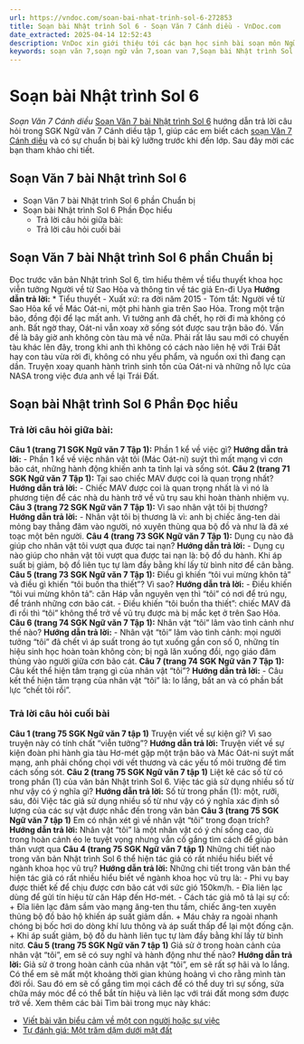 ```yaml
---
url: https://vndoc.com/soan-bai-nhat-trinh-sol-6-272853
title: Soạn bài Nhật trình Sol 6 - Soạn Văn 7 Cánh diều - VnDoc.com
date_extracted: 2025-04-14 12:52:43
description: VnDoc xin giới thiệu tới các bạn học sinh bài soạn môn Ngữ văn lớp 7 học kì 1 sách Cánh diều bài Nhật trình Sol 6 để tham khảo chuẩn bị tốt cho bài giảng học kì mới sắp tới đây của mình.
keywords: soạn văn 7,soạn ngữ văn 7,soan van 7,Soạn bài Nhật trình Sol 6,soạn văn 7 cánh diều,bài Nhật trình Sol 6,soạn bài Nhật trình Sol 6 Cánh diều,soạn bài lớp 7,Soạn Văn 7 Nhật trình Sol 6,Soạn Văn lớp 7 Nhật trình Sol 6,soạn văn 7 bài Nhật trình Sol 6,soạn bài Nhật trình Sol 6 lớp 7,ngữ văn 7 Nhật trình Sol 6,soạn ngữ văn lớp 7 bài Nhật trình Sol 6,soạn bài nhật trình sol 6,soạn bài nhật trình sol 6 siêu ngắn,soạn văn bài nhật trình sol 6,soạn văn nhật trình sol 6
---
```


# Soạn bài Nhật trình Sol 6
 _Soạn Văn 7 Cánh diều_
[Soạn Văn 7 bài Nhật trình Sol 6](<https://vndoc.com/soan-bai-nhat-trinh-sol-6-272853>) hướng dẫn trả lời câu hỏi trong SGK Ngữ văn 7 Cánh diều tập 1, giúp các em biết cách [soạn Văn 7 Cánh diều](<https://vndoc.com/ngu-van-7-tap-1-cd>) và có sự chuẩn bị bài kỹ lưỡng trước khi đến lớp. Sau đây mời các bạn tham khảo chi tiết.
## Soạn Văn 7 bài Nhật trình Sol 6
  * Soạn Văn 7 bài Nhật trình Sol 6 phần Chuẩn bị
  * Soạn bài Nhật trình Sol 6 Phần Đọc hiểu
    * Trả lời câu hỏi giữa bài:
    * Trả lời câu hỏi cuối bài

## Soạn Văn 7 bài Nhật trình Sol 6 phần Chuẩn bị
Đọc trước văn bản Nhật trình Sol 6, tìm hiểu thêm về tiểu thuyết khoa học viễn tưởng Người về từ Sao Hỏa và thông tin về tác giả En-đi Uya
**Hướng dẫn trả lời:**
\* Tiểu thuyết
\- Xuất xứ: ra đời năm 2015
\- Tóm tắt: Người về từ Sao Hỏa kể về Mác Oát-ni, một phi hành gia trên Sao Hỏa. Trong một trận bão, đồng đội để lạc mất anh. Vì tưởng anh đã chết, họ rời đi mà không có anh. Bất ngờ thay, Oát-ni vẫn xoay xở sống sót được sau trận bão đó. Vấn đề là bây giờ anh không còn tàu mà về nữa. Phải rất lâu sau mới có chuyến tàu khác lên đây, trong khi anh thì không có cách nào liên hệ với Trái Đất hay con tàu vừa rời đi, không có nhu yếu phẩm, và nguồn oxi thì đang cạn dần. Truyện xoay quanh hành trình sinh tồn của Oát-ni và những nỗ lực của NASA trong việc đưa anh về lại Trái Đất.
## Soạn bài Nhật trình Sol 6 Phần Đọc hiểu
### Trả lời câu hỏi giữa bài:
**Câu 1 \(trang 71 SGK Ngữ văn 7 Tập 1\):**
Phần 1 kể về việc gì?
**Hướng dẫn trả lời:**
\- Phần 1 kể về việc nhân vật tôi \(Mác Oát-ni\) suýt thì mất mạng vì cơn bão cát, những hành động khiến anh ta tỉnh lại và sống sót.
**Câu 2 \(trang 71 SGK Ngữ văn 7 Tập 1\):**
Tại sao chiếc MAV được coi là quan trọng nhất?
**Hướng dẫn trả lời:**
\- Chiếc MAV được coi là quan trọng nhất là vì nó là phương tiện để các nhà du hành trở về vũ trụ sau khi hoàn thành nhiệm vụ.
**Câu 3 \(trang 72 SGK Ngữ văn 7 Tập 1\):**
Vì sao nhân vật tôi bị thương?
**Hướng dẫn trả lời:**
\- Nhân vật tôi bị thương là vì: anh bị chiếc ăng-ten dài mỏng bay thẳng đâm vào người, nó xuyên thủng qua bộ đồ và như là đã xé toạc một bên người.
**Câu 4 \(trang 73 SGK Ngữ văn 7 Tập 1\):**
Dụng cụ nào đã giúp cho nhân vật tôi vượt qua được tai nạn?
**Hướng dẫn trả lời:**
\- Dụng cụ nào giúp cho nhân vật tôi vượt qua được tai nạn là: bộ đồ du hành. Khi áp suất bị giảm, bộ đồ liên tục tự làm đầy bằng khí lấy từ bình nitơ để cân bằng.
**Câu 5 \(trang 73 SGK Ngữ văn 7 Tập 1\):**
Điều gì khiến “tôi vui mừng khôn tả” và điều gì khiến “tôi buồn tha thiết”? Vì sao?
**Hướng dẫn trả lời:**
\- Điều khiến “tôi vui mừng khôn tả”: căn Háp vẫn nguyên vẹn thì “tôi” có nơi để trú ngụ, để tránh những cơn bão cát.
\- Điều khiến “tôi buồn tha thiết”: chiếc MAV đã đi rồi thì “tôi” không thể trở về vũ trụ được mà bị mắc kẹt ở trên Sao Hỏa.
**Câu 6 \(trang 74 SGK Ngữ văn 7 Tập 1\):**
Nhân vật “tôi” lâm vào tình cảnh như thế nào?
**Hướng dẫn trả lời:**
\- Nhân vật “tôi” lâm vào tình cảnh: mọi người tưởng “tôi” đã chết vì áp suất trong áo tụt xuống gần con số 0, những tín hiệu sinh học hoàn toàn không còn; bị ngã lăn xuống đồi, ngọ giáo đâm thủng vào người giữa cơn bão cát.
**Câu 7 \(trang 74 SGK Ngữ văn 7 Tập 1\):**
Câu kết thể hiện tâm trạng gì của nhân vật “tôi”?
**Hướng dẫn trả lời:**
\- Câu kết thể hiện tâm trạng của nhân vật “tôi” là: lo lắng, bất an và có phần bất lực “chết tôi rồi”.
### Trả lời câu hỏi cuối bài
**Câu 1 \(trang 75 SGK Ngữ văn 7 tập 1\)**
Truyện viết về sự kiện gì? Vì sao truyện này có tính chất “viễn tưởng”?
**Hướng dẫn trả lời:**
Truyện viết về sự kiện đoàn phi hành gia tàu Hơ-mét gặp một trận bão và Mác Oát-ni suýt mất mạng, anh phải chống chọi với vết thương và các yếu tố môi trường để tìm cách sống sót.
**Câu 2 \(trang 75 SGK Ngữ văn 7 tập 1\)**
Liệt kê các số từ có trong phần \(1\) của văn bản Nhật trình Sol 6. Việc tác giả sử dụng nhiều số từ như vậy có ý nghĩa gì?
**Hướng dẫn trả lời:**
Số từ trong phần \(1\): một, rưỡi, sáu, đôi
Việc tác giả sử dụng nhiều số từ như vậy có ý nghĩa xác định số lượng của các sự vật được nhắc đến trong văn bản
**Câu 3 \(trang 75 SGK Ngữ văn 7 tập 1\)**
Em có nhận xét gì về nhân vật “tôi” trong đoạn trích?
**Hướng dẫn trả lời:**
Nhân vật “tôi” là một nhân vật có ý chí sống cao, dù trong hoàn cảnh éo le tuyệt vọng nhưng vẫn cố gắng tìm cách để giúp bản thân vượt qua
**Câu 4 \(trang 75 SGK Ngữ văn 7 tập 1\)**
Những chi tiết nào trong văn bản Nhật trình Sol 6 thể hiện tác giả có rất nhiều hiểu biết về ngành khoa học vũ trụ?
**Hướng dẫn trả lời:**
Những chi tiết trong văn bản thể hiện tác giả có rất nhiều hiểu biết về ngành khoa học vũ trụ là:
\- Phi vụ bay được thiết kế để chịu được cơn bão cát với sức gió 150km/h.
\- Đĩa liên lạc dùng để gửi tín hiệu từ căn Háp đến Hơ-mét.
\- Cách tác giả mô tả lại sự cố:
\+ Đĩa liên lạc đâm sầm vào mạng ăng-ten thu tầm, chiếc ăng-ten xuyên thủng bộ đồ bảo hộ khiến áp suất giảm dần.
\+ Máu chảy ra ngoài nhanh chóng bị bốc hơi do dòng khí lưu thông và áp suất thấp để lại một đống cặn.
\+ Khi áp suất giảm, bộ đồ du hành liên tục tự làm đầy bằng khí lấy từ bình nitơ.
**Câu 5 \(trang 75 SGK Ngữ văn 7 tập 1\)**
Giả sử ở trong hoàn cảnh của nhân vật “tôi”, em sẽ có suy nghĩ và hành động như thế nào?
**Hướng dẫn trả lời:**
Giả sử ở trong hoàn cảnh của nhân vật “tôi”, em sẽ rất sợ hãi và lo lắng. Có thể em sẽ mất một khoảng thời gian khủng hoảng vì cho rằng mình tàn đời rồi. Sau đó em sẽ cố gắng tìm mọi cách để có thể duy trì sự sống, sửa chữa máy móc để có thể bắt tín hiệu và liên lạc với trái đất mong sớm được trở về.
Xem thêm các bài Tìm bài trong mục này khác:
  * [Viết bài văn biểu cảm về một con người hoặc sự việc](</soan-bai-viet-bai-van-bieu-cam-ve-mot-con-nguoi-hoac-su-viec-272858>)
  * [Tự đánh giá: Một trăm dặm dưới mặt đất](</soan-bai-tu-danh-gia-mot-tram-dam-duoi-mat-dat-273131>)

